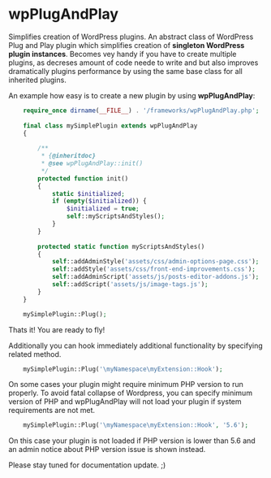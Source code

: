 # wpPlugAndPlay
Simplifies creation of WordPress plugins.  An abstract class of WordPress Plug and Play plugin which simplifies creation of **singleton WordPress plugin instances**. Becomes vey handy if you have to create multiple plugins, as decreses amount of code neede to write and but also improves dramatically plugins performance by using the same base class for all inherited plugins.

An example how easy is to create a new plugin by using **wpPlugAndPlay**:

```php
    require_once dirname(__FILE__) . '/frameworks/wpPlugAndPlay.php';
    
    final class mySimplePlugin extends wpPlugAndPlay
    {
    
        /**
         * {@inheritdoc}
         * @see wpPlugAndPlay::init()
         */
        protected function init()
        {
            static $initialized;
            if (empty($initialized)) {
                $initialized = true;
                self::myScriptsAndStyles();
            }
        }
    
        protected static function myScriptsAndStyles()
        {
            self::addAdminStyle('assets/css/admin-options-page.css');
            self::addStyle('assets/css/front-end-improvements.css');
            self::addAdminScript('assets/js/posts-editor-addons.js');
            self::addScript('assets/js/image-tags.js');
        }
    }

	mySimplePlugin::Plug();

```

Thats it! You are ready to fly!

Additionally you can hook immediately additional functionality by specifying related method.

```php
	mySimplePlugin::Plug('\myNamespace\myExtension::Hook');
```
	
On some cases your plugin might require minimum PHP version to run properly. To avoid fatal collapse of Wordpress, you can specify minimum version of PHP and wpPlugAndPlay will not load your plugin if system requirements are not met.

```php
	mySimplePlugin::Plug('\myNamespace\myExtension::Hook', '5.6');
```
	
On this case your plugin is not loaded if PHP version is lower than 5.6 and an admin notice about PHP version issue is shown instead.

Please stay tuned for documentation update. ;) 

